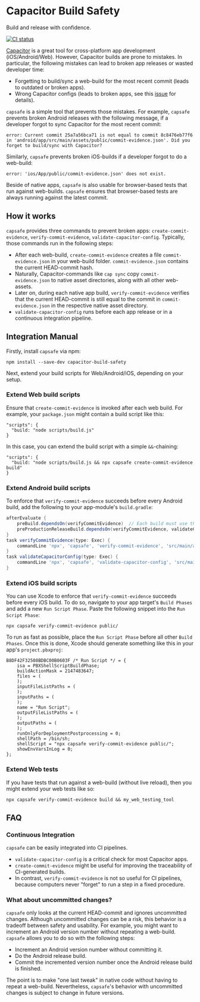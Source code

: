 # Capacitor Build Safety

Build and release with confidence.

<a href="https://github.com/fkirc/capacitor-build-safety/actions?query=branch%3Amaster"><img alt="CI status" src="https://github.com/fkirc/capacitor-build-safety/workflows/CI/badge.svg/?branch=master"></a>

[Capacitor](https://capacitorjs.com/) is a great tool for cross-platform app development (iOS/Android/Web).
However, Capacitor builds are prone to mistakes.
In particular, the following mistakes can lead to broken app releases or wasted developer time:

- Forgetting to build/sync a web-build for the most recent commit (leads to outdated or broken apps).
- Wrong Capacitor configs (leads to broken apps, see this [issue](https://github.com/ionic-team/capacitor/discussions/1478) for details).

`capsafe` is a simple tool that prevents those mistakes.
For example, `capsafe` prevents broken Android releases with the following message, if a developer forgot to sync Capacitor for the most recent commit:

`error: Current commit 25a7a56bca71 is not equal to commit 8c8476eb77f6 in 'android/app/src/main/assets/public/commit-evidence.json'. Did you forget to build/sync with Capacitor?`

Similarly, `capsafe` prevents broken iOS-builds if a developer forgot to do a web-build:

`error: 'ios/App/public/commit-evidence.json' does not exist.`

Beside of native apps, `capsafe` is also usable for browser-based tests that run against web-builds.
`capsafe` ensures that browser-based tests are always running against the latest commit.

## How it works

`capsafe` provides three commands to prevent broken apps: `create-commit-evidence`, `verify-commit-evidence`, `validate-capacitor-config`.
Typically, those commands run in the following steps:

- After each web-build, `create-commit-evidence` creates a file `commit-evidence.json` in your web-build folder. `commit-evidence.json` contains the current HEAD-commit hash.
- Naturally, Capacitor-commands like `cap sync` copy `commit-evidence.json` to native asset directories, along with all other web-assets.
- Later on, during each native app build, `verify-commit-evidence` verifies that the current HEAD-commit is still equal to the commit in `commit-evidence.json` in the respective native asset directory.
- `validate-capacitor-config` runs before each app release or in a continuous integration pipeline.

## Integration Manual

Firstly, install `capsafe` via npm:

`npm install --save-dev capacitor-build-safety`

Next, extend your build scripts for Web/Android/iOS, depending on your setup.

### Extend Web build scripts

Ensure that `create-commit-evidence` is invoked after each web build.
For example, your `package.json` might contain a build script like this:

```
"scripts": {
  "build: "node scripts/build.js"
}
```

In this case, you can extend the build script with a simple `&&`-chaining:

```
"scripts": {
  "build: "node scripts/build.js && npx capsafe create-commit-evidence build"
}
```

### Extend Android build scripts

To enforce that `verify-commit-evidence` succeeds before every Android build, add the following to your app-module's `build.gradle`:

```Groovy
afterEvaluate {
    preBuild.dependsOn(verifyCommitEvidence)  // Each build must use the most recent commit.
    preProductionReleaseBuild.dependsOn(verifyCommitEvidence, validateCapacitorConfig) // Capacitor config must be only validated for production builds.
}
task verifyCommitEvidence(type: Exec) {
    commandLine 'npx', 'capsafe', 'verify-commit-evidence', 'src/main/assets/public'
}
task validateCapacitorConfig(type: Exec) {
    commandLine 'npx', 'capsafe', 'validate-capacitor-config', 'src/main/assets/capacitor.config.json'
}
```

### Extend iOS build scripts

You can use Xcode to enforce that `verify-commit-evidence` succeeds before every iOS build.
To do so, navigate to your app target's `Build Phases` and add a new `Run Script Phase`.
Paste the following snippet into the `Run Script Phase`:

`npx capsafe verify-commit-evidence public/`

To run as fast as possible, place the `Run Script Phase` before all other `Build Phases`.
Once this is done, Xcode should generate something like this in your app's `project.pbxproj`:

```
B8DF42F32508BDBC00B0603F /* Run Script */ = {
    isa = PBXShellScriptBuildPhase;
    buildActionMask = 2147483647;
    files = (
    );
    inputFileListPaths = (
    );
    inputPaths = (
    );
    name = "Run Script";
    outputFileListPaths = (
    );
    outputPaths = (
    );
    runOnlyForDeploymentPostprocessing = 0;
    shellPath = /bin/sh;
    shellScript = "npx capsafe verify-commit-evidence public/";
    showEnvVarsInLog = 0;
};
```

### Extend Web tests

If you have tests that run against a web-build (without live reload), then you might extend your web tests like so:

```
npx capsafe verify-commit-evidence build && my_web_testing_tool
```

## FAQ

### Continuous Integration

`capsafe` can be easily integrated into CI pipelines.

- `validate-capacitor-config` is a critical check for most Capacitor apps.
- `create-commit-evidence` might be useful for improving the traceability of CI-generated builds.
- In contrast, `verify-commit-evidence` is not so useful for CI pipelines, because computers never "forget" to run a step in a fixed procedure.

### What about uncommitted changes?

`capsafe` only looks at the current HEAD-commit and ignores uncommitted changes. Although uncommitted changes can be a risk, this behavior is a tradeoff between safety and usability.
For example, you might want to increment an Android version number without repeating a web-build.
`capsafe` allows you to do so with the following steps:
- Increment an Android version number without committing it.
- Do the Android release build.
- Commit the incremented version number once the Android release build is finished.

The point is to make "one last tweak" in native code without having to repeat a web-build.
Nevertheless, `capsafe`'s behavior with uncommitted changes is subject to change in future versions.
